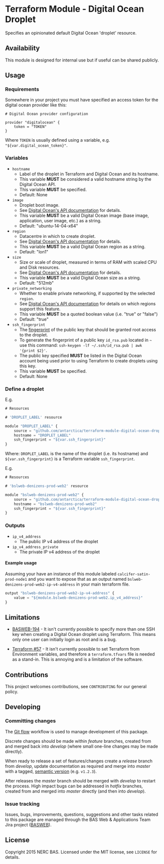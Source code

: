 # Terraform Module - Digital Ocean Droplet

Specifies an opinionated default Digital Ocean 'droplet' resource.

## Availability

This module is designed for internal use but if useful can be shared publicly.

## Usage

### Requirements

Somewhere in your project you must have specified an access token for the digital ocean provider like this:

```
# Digital Ocean provider configuration

provider "digitalocean" {
    token = "TOKEN"
}
```

Where `TOKEN` is usually defined using a variable, e.g. `"${var.digital_ocean_token}"`.

### Variables

* `hostname`
    * Label of the droplet in Terraform and Digital Ocean and its hostname.
    * This variable **MUST** be considered a valid hostname string by the Digital Ocean API.
    * This variable **MUST** be specified.
    * Default: None
* `image`
    * Droplet boot image.
    * See [Digital Ocean's API documentation](https://developers.digitalocean.com/#list-all-images) for details.
    * This variable **MUST** be a valid Digital Ocean image (base image, application, user image, etc.) as a string.
    * Default: "ubuntu-14-04-x64"
* `region`
    * Datacentre in which to create droplet.
    * See [Digital Ocean's API documentation](https://developers.digitalocean.com/#list-all-regions) for details.
    * This variable **MUST** be a valid Digital Ocean region as a string.
    * Default: "lon1"
* `size`
    * Size or scale of droplet, measured in terms of RAM with scaled CPU and Disk resources.
    * See [Digital Ocean's API documentation](https://developers.digitalocean.com/#list-all-sizes) for details.
    * This variable **MUST** be a valid Digital Ocean size as a string.
    * Default: "512mb" 
* `private_networking`
    * Whether to enable private networking, if supported by the selected `region`.
    * See [Digital Ocean's API documentation](https://developers.digitalocean.com/#list-all-regions) for details on which regions support this feature.
    * This variable **MUST** be a quoted boolean value (i.e. "true" or "false")
    * Default: "true"   
* `ssh_fingerprint` 
    * The [fingerprint](http://en.wikipedia.org/wiki/Public_key_fingerprint) of the public key that should be granted root access to the droplet. 
    * To generate the fingerprint of a public key `id_rsa.pub` located in `~` use this command: `ssh-keygen -lf ~/.ssh/id_rsa.pub | awk '{print $2}'`.
    * The public key specified **MUST** be listed in the Digital Ocean account being used prior to using Terraform to create droplets using this key.
    * This variable **MUST** be specified.
    * Default: None

### Define a droplet

E.g.

```javascript
# Resources

# 'DROPLET_LABEL' resource

module "DROPLET_LABEL" {
    source = "github.com/antarctica/terraform-module-digital-ocean-droplet"
    hostname = "DROPLET_LABEL"
    ssh_fingerprint = "${var.ssh_fingerprint}"
}
```

Where: `DROPLET_LABEL` is the name of the droplet (i.e. its hostname) and `${var.ssh_fingerprint}` is a Terraform variable `ssh_fingerprint`.

E.g.

```javascript
# Resources

# 'bslweb-denizens-prod-web2' resource

module "bslweb-denizens-prod-web2" {
    source = "github.com/antarctica/terraform-module-digital-ocean-droplet"
    hostname = "bslweb-denizens-prod-web2"
    ssh_fingerprint = "${var.ssh_fingerprint}"
}
```

### Outputs

* `ip_v4_address`
    * The public IP v4 address of the droplet
* `ip_v4_address_private`
    * The private IP v4 address of the droplet

#### Example usage

Assuming your have an instance of this module labeled `calcifer-satin-prod-node1` and you want to expose that as an output named `bslweb-denizens-prod-web2-ip-v4-address` in your main terraform file.

```javascript
output "bslweb-denizens-prod-web2-ip-v4-address" {
    value = "${module.bslweb-denizens-prod-web2.ip_v4_address}"
}
```

## Limitations

* [BASWEB-194](https://jira.ceh.ac.uk/browse/BASWEB-194) - It isn't currently possible to specify more than one SSH key
 when creating a Digital Ocean droplet using Terraform. This means only one user can initially login as root and is a bug.

* [Terraform #57](https://github.com/hashicorp/terraform/issues/57) - It isn't currently possible to set Terraform from Environment variables, and therefore a `terraform.tfvars`
file is needed as a stand-in. This is annoying and is a limitation of the software.

## Contributions

This project welcomes contributions, see `CONTRIBUTING` for our general policy.

## Developing

### Committing changes

The [Git flow](https://www.atlassian.com/git/tutorials/comparing-workflows/gitflow-workflow) workflow is used to manage development of this package.

Discrete changes should be made within *feature* branches, created from and merged back into *develop* (where small one-line changes may be made directly).

When ready to release a set of features/changes create a *release* branch from *develop*, update documentation as required and merge into *master* with a tagged, [semantic version](http://semver.org/) (e.g. `v1.2.3`).

After releases the *master* branch should be merged with *develop* to restart the process. High impact bugs can be addressed in *hotfix* branches, created from and merged into *master* directly (and then into *develop*).

### Issue tracking

Issues, bugs, improvements, questions, suggestions and other tasks related to this package are managed through the BAS Web & Applications Team Jira project ([BASWEB](https://jira.ceh.ac.uk/browse/BASWEB)).

## License

Copyright 2015 NERC BAS. Licensed under the MIT license, see `LICENSE` for details.
